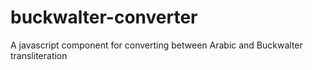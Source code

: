 # buckwalter-converter
A javascript component for converting between Arabic and Buckwalter transliteration
